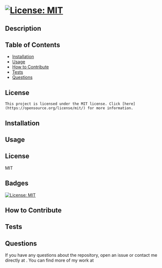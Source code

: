 #  [![License: MIT](https://img.shields.io/badge/License-MIT-yellow.svg)](https://opensource.org/licenses/MIT)
  
  ## Description

  

  ## Table of Contents

  - [Installation](#installation)
  - [Usage](#usage)
  - [How to Contribute](#contributing)
  - [Tests](#tests)
  - [Questions](#questions)
  
  ## License 
    
    This project is licensed under the MIT license. Click [here](https://opensource.org/license/mit/) for more information.

  ## Installation

  

  ## Usage 

  

  ## License

  MIT

  ## Badges

  [![License: MIT](https://img.shields.io/badge/License-MIT-yellow.svg)](https://opensource.org/licenses/MIT)
  
  ## How to Contribute

  

  ## Tests

  

  ## Questions

  If you have any questions about the repository, open an issue or contact me directly at . You can find more of my work at[](https://github.com//)
